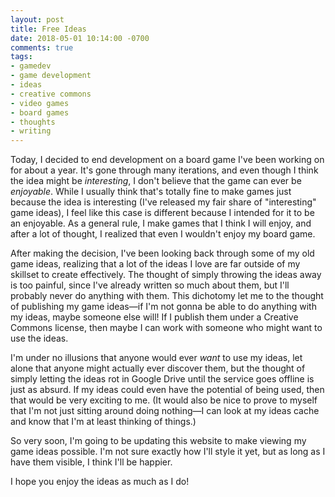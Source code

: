 ```yaml
---
layout: post
title: Free Ideas
date: 2018-05-01 10:14:00 -0700
comments: true
tags:
- gamedev
- game development
- ideas
- creative commons
- video games
- board games
- thoughts
- writing
---
```

Today, I decided to end development on a board game I've been working on for about a year. It's gone through many iterations, and even though I think the idea might be _interesting_, I don't believe that the game can ever be _enjoyable_. While I usually think that's totally fine to make games just because the idea is interesting (I've released my fair share of "interesting" game ideas), I feel like this case is different because I intended for it to be an enjoyable. As a general rule, I make games that I think I will enjoy, and after a lot of thought, I realized that even I wouldn't enjoy my board game.

After making the decision, I've been looking back through some of my old game ideas, realizing that a lot of the ideas I love are far outside of my skillset to create effectively. The thought of simply throwing the ideas away is too painful, since I've already written so much about them, but I'll probably never do anything with them. This dichotomy let me to the thought of publishing my game ideas—if I'm not gonna be able to do anything with my ideas, maybe someone else will! If I publish them under a Creative Commons license, then maybe I can work with someone who might want to use the ideas.

I'm under no illusions that anyone would ever _want_ to use my ideas, let alone that anyone might actually ever discover them, but the thought of simply letting the ideas rot in Google Drive until the service goes offline is just as absurd. If my ideas could even have the potential of being used, then that would be very exciting to me. (It would also be nice to prove to myself that I'm not just sitting around doing nothing—I can look at my ideas cache and know that I'm at least thinking of things.)

So very soon, I'm going to be updating this website to make viewing my game ideas possible. I'm not sure exactly how I'll style it yet, but as long as I have them visible, I think I'll be happier.

I hope you enjoy the ideas as much as I do!
